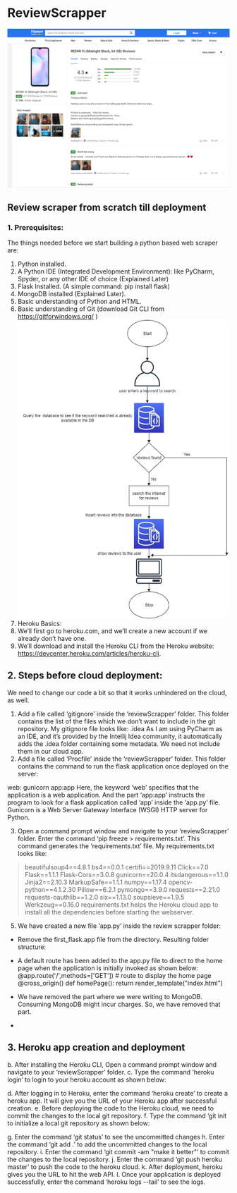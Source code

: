 # ReviewScrapper
![](review.png)
## Review scraper from scratch till deployment
### 1.	Prerequisites:
The things needed before we start building a python based web scraper are:
1.	Python installed.
2.  A Python IDE (Integrated Development Environment): like PyCharm, Spyder, or any other IDE of choice (Explained Later)
3.	Flask Installed. (A simple command: pip install flask)
4.	MongoDB installed (Explained Later).
5.	Basic understanding of Python and HTML.
6.	Basic understanding of Git (download Git CLI from https://gitforwindows.org/ )
![](arch.jpg)
6.	Heroku Basics:
1.	We’ll first go to heroku.com, and we’ll create a new account if we already don’t have one.
2.	We’ll download and install the Heroku CLI from the Heroku website: https://devcenter.heroku.com/articles/heroku-cli.
## 2.	Steps before cloud deployment:
We need to change our code a bit so that it works unhindered on the cloud, as well.
1. Add a file called ‘gitignore’ inside the ‘reviewScrapper’ folder. This folder contains the list of the files which we don’t want to include in the git repository. My gitignore file looks like:
.idea
As I am using PyCharm as an IDE, and it’s provided by the Intellij Idea community, it automatically adds the .idea folder containing some metadata. We need not include them in our cloud app.
2. 	Add a file called ‘Procfile’ inside the ‘reviewScrapper’ folder. This folder contains the command to run the flask application once deployed on the server:

web: gunicorn app:app
Here, the keyword ‘web’ specifies that the application is a web application. And the part ‘app:app’ instructs the program to look for a flask application called ‘app’ inside the ‘app.py’ file. Gunicorn is a Web Server Gateway Interface (WSGI) HTTP server for Python.

3. 	Open a command prompt window and navigate to your ‘reviewScrapper’ folder. Enter the command ‘pip freeze > requirements.txt’. This command generates the ‘requirements.txt’ file. My requirements.txt looks like:

> beautifulsoup4==4.8.1
bs4==0.0.1
certifi==2019.9.11
Click==7.0
Flask==1.1.1
Flask-Cors==3.0.8
gunicorn==20.0.4
itsdangerous==1.1.0
Jinja2==2.10.3
MarkupSafe==1.1.1
numpy==1.17.4
opencv-python==4.1.2.30
Pillow==6.2.1
pymongo==3.9.0
requests==2.21.0
requests-oauthlib==1.2.0
six==1.13.0
soupsieve==1.9.5
Werkzeug==0.16.0
requirements.txt helps the Heroku cloud app to install all the dependencies before starting the webserver.

5.	We have created a new file ‘app.py’ inside the review scrapper folder:
 
*	Remove the first_flask.app file from the directory. Resulting folder structure:
 
*	A default route has been added to the app.py file to direct  to the home page when the application is initially invoked as shown below:
@app.route('/',methods=['GET'])  # route to display the home page
@cross_origin()
def homePage():
    return render_template("index.html")

*	We have removed the part where we were writing to MongoDB. Consuming MongoDB might incur charges. So, we have removed that part. 
*	
## 3.	Heroku app creation and deployment
b.	After installing the Heroku CLI, Open a command prompt window and navigate to your ‘reviewScrapper’ folder.
c.	Type the command ‘heroku login’ to login to your heroku account as shown   below:
 
d.	After logging in to Heroku, enter the command ‘heroku create’ to create a heroku app. It will give you the URL of your Heroku app after successful creation.
e.	Before deploying the code to the Heroku cloud, we need to commit the changes to the local git repository.
f.	Type the command ‘git init to initialize a local git repository  as shown below:
 
g.	Enter the command ‘git status’ to see the uncommitted changes
h.	Enter the command ‘git add .’ to add the uncommitted changes to the local repository.
i.	Enter the command ‘git commit -am "make it better"’ to commit the changes to the local repository.
j.	Enter the command ‘git push heroku master’ to push the code to the heroku cloud.
k.	After deployment, heroku gives you the URL to hit the web API.
l.	Once your application is deployed successfully, enter the command ‘heroku logs --tail’ to see the logs.
